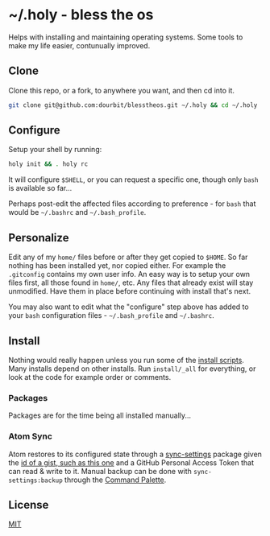 # ~/.holy - bless the os

Helps with installing and maintaining operating systems.
Some tools to make my life easier, contunually improved.

## Clone

Clone this repo, or a fork, to anywhere you want, and then cd into it.

```sh
git clone git@github.com:dourbit/blesstheos.git ~/.holy && cd ~/.holy
```

## Configure

Setup your shell by running:

```sh
holy init && . holy rc
```

It will configure `$SHELL`, or you can request a specific one,
though only `bash` is available so far...

Perhaps post-edit the affected files according to preference -
for `bash` that would be `~/.bashrc` and `~/.bash_profile`.

## Personalize

Edit any of my `home/` files before or after they get copied to `$HOME`.
So far nothing has been installed yet, nor copied either.
For example the `.gitconfig` contains my own user info.
An easy way is to setup your own files first, all those found in `home/`, etc.
Any files that already exist will stay unmodified.
Have them in place before continuing with install that's next.

You may also want to edit what the "configure" step above has
added to your `bash` configuration files - `~/.bash_profile` and `~/.bashrc`.

## Install

Nothing would really happen unless you run some of the
[install scripts](https://github.com/dourbit/blesstheos/tree/master/install).
Many installs depend on other installs.
Run `install/_all` for everything, or look at the code
for example order or comments.

### Packages

Packages are for the time being all installed manually...

### Atom Sync

Atom restores to its configured state through a [sync-settings](http://atom.io/packages/sync-settings) package given the [id of a gist, such as this one](https://gist.github.com/orlin/0a47688f152d7ceccb646a23e8245449) and a GitHub Personal Access Token that can read & write to it.
Manual backup can be done with `sync-settings:backup` through the [Command Palette](https://github.com/atom/command-palette).

## License

[MIT](http://orlin.mit-license.org)
